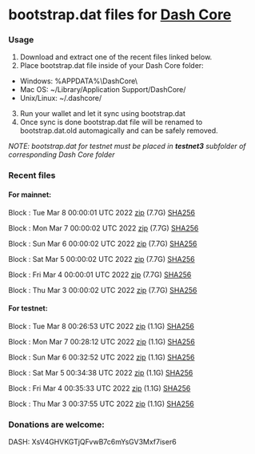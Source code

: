 # bootstrap.dat files for [Dash Core](https://github.com/dashpay/dash)

### Usage

1. Download and extract one of the recent files linked below.
2. Place bootstrap.dat file inside of your Dash Core folder:
 - Windows: %APPDATA%\DashCore\
 - Mac OS: ~/Library/Application Support/DashCore/
 - Unix/Linux: ~/.dashcore/
3. Run your wallet and let it sync using bootstrap.dat
4. Once sync is done bootstrap.dat file will be renamed to bootstrap.dat.old automagically and can be safely removed.

_NOTE: bootstrap.dat for testnet must be placed in **testnet3** subfolder of corresponding Dash Core folder_

### Recent files

#### For mainnet:

Block [](https://insight.dash.org/insight/block/): Tue Mar  8 00:00:01 UTC 2022 [zip](https://dash-bootstrap.ams3.digitaloceanspaces.com/mainnet/2022-03-08/bootstrap.dat.zip) (7.7G) [SHA256](https://dash-bootstrap.ams3.digitaloceanspaces.com/mainnet/2022-03-08/sha256.txt)

Block [](https://insight.dash.org/insight/block/): Mon Mar  7 00:00:02 UTC 2022 [zip](https://dash-bootstrap.ams3.digitaloceanspaces.com/mainnet/2022-03-07/bootstrap.dat.zip) (7.7G) [SHA256](https://dash-bootstrap.ams3.digitaloceanspaces.com/mainnet/2022-03-07/sha256.txt)

Block [](https://insight.dash.org/insight/block/): Sun Mar  6 00:00:02 UTC 2022 [zip](https://dash-bootstrap.ams3.digitaloceanspaces.com/mainnet/2022-03-06/bootstrap.dat.zip) (7.7G) [SHA256](https://dash-bootstrap.ams3.digitaloceanspaces.com/mainnet/2022-03-06/sha256.txt)

Block [](https://insight.dash.org/insight/block/): Sat Mar  5 00:00:02 UTC 2022 [zip](https://dash-bootstrap.ams3.digitaloceanspaces.com/mainnet/2022-03-05/bootstrap.dat.zip) (7.7G) [SHA256](https://dash-bootstrap.ams3.digitaloceanspaces.com/mainnet/2022-03-05/sha256.txt)

Block [](https://insight.dash.org/insight/block/): Fri Mar  4 00:00:01 UTC 2022 [zip](https://dash-bootstrap.ams3.digitaloceanspaces.com/mainnet/2022-03-04/bootstrap.dat.zip) (7.7G) [SHA256](https://dash-bootstrap.ams3.digitaloceanspaces.com/mainnet/2022-03-04/sha256.txt)

Block [](https://insight.dash.org/insight/block/): Thu Mar  3 00:00:02 UTC 2022 [zip](https://dash-bootstrap.ams3.digitaloceanspaces.com/mainnet/2022-03-03/bootstrap.dat.zip) (7.7G) [SHA256](https://dash-bootstrap.ams3.digitaloceanspaces.com/mainnet/2022-03-03/sha256.txt)


#### For testnet:

Block [](https://testnet-insight.dashevo.org/insight/block/): Tue Mar  8 00:26:53 UTC 2022 [zip](https://dash-bootstrap.ams3.digitaloceanspaces.com/testnet/2022-03-08/bootstrap.dat.zip) (1.1G) [SHA256](https://dash-bootstrap.ams3.digitaloceanspaces.com/testnet/2022-03-08/sha256.txt)

Block [](https://testnet-insight.dashevo.org/insight/block/): Mon Mar  7 00:28:12 UTC 2022 [zip](https://dash-bootstrap.ams3.digitaloceanspaces.com/testnet/2022-03-07/bootstrap.dat.zip) (1.1G) [SHA256](https://dash-bootstrap.ams3.digitaloceanspaces.com/testnet/2022-03-07/sha256.txt)

Block [](https://testnet-insight.dashevo.org/insight/block/): Sun Mar  6 00:32:52 UTC 2022 [zip](https://dash-bootstrap.ams3.digitaloceanspaces.com/testnet/2022-03-06/bootstrap.dat.zip) (1.1G) [SHA256](https://dash-bootstrap.ams3.digitaloceanspaces.com/testnet/2022-03-06/sha256.txt)

Block [](https://testnet-insight.dashevo.org/insight/block/): Sat Mar  5 00:34:38 UTC 2022 [zip](https://dash-bootstrap.ams3.digitaloceanspaces.com/testnet/2022-03-05/bootstrap.dat.zip) (1.1G) [SHA256](https://dash-bootstrap.ams3.digitaloceanspaces.com/testnet/2022-03-05/sha256.txt)

Block [](https://testnet-insight.dashevo.org/insight/block/): Fri Mar  4 00:35:33 UTC 2022 [zip](https://dash-bootstrap.ams3.digitaloceanspaces.com/testnet/2022-03-04/bootstrap.dat.zip) (1.1G) [SHA256](https://dash-bootstrap.ams3.digitaloceanspaces.com/testnet/2022-03-04/sha256.txt)

Block [](https://testnet-insight.dashevo.org/insight/block/): Thu Mar  3 00:37:55 UTC 2022 [zip](https://dash-bootstrap.ams3.digitaloceanspaces.com/testnet/2022-03-03/bootstrap.dat.zip) (1.1G) [SHA256](https://dash-bootstrap.ams3.digitaloceanspaces.com/testnet/2022-03-03/sha256.txt)


### Donations are welcome:

DASH: XsV4GHVKGTjQFvwB7c6mYsGV3Mxf7iser6
